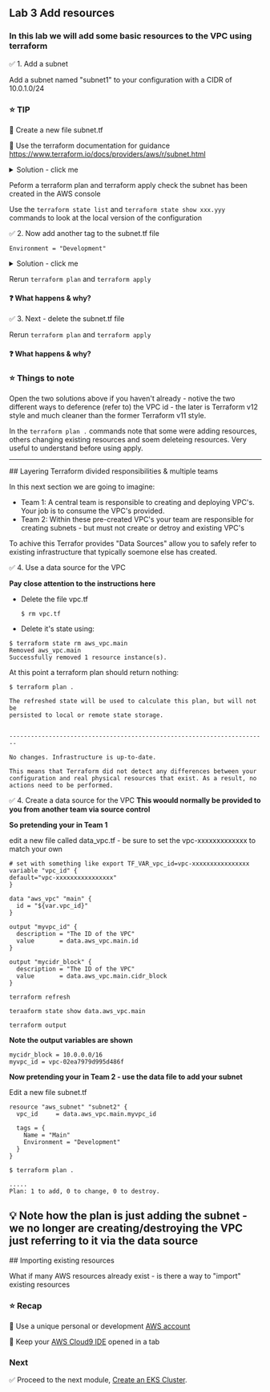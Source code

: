 ## Lab 3 Add resources

### In this lab we will add some basic resources to the VPC using terraform

:white_check_mark: 1. Add a subnet

Add a subnet named "subnet1" to your configuration with a CIDR of 10.0.1.0/24

### :star: TIP

:key: Create a new file subnet.tf

:key: Use the terraform documentation for guidance https://www.terraform.io/docs/providers/aws/r/subnet.html
   
<details>
<summary>Solution - click me</summary>
<p>
subnet.tf

```
resource "aws_subnet" "main" {
  vpc_id     = "${aws_vpc.main.id}"
  cidr_block = "10.0.1.0/24"

  tags = {
    Name = "Main"
  }
}

```
<p>
</details>


Peform a terraform plan and terraform apply
check the subnet has been created in the AWS console

Use the `terraform state list` and `terraform state show xxx.yyy`  commands to look at the local version of the configuration

:white_check_mark: 2. Now add another tag to the subnet.tf file 
```
Environment = "Development"
```

<details>
<summary>Solution - click me</summary>
<p>
subnet.tf

```
resource "aws_subnet" "subnet1" {
  vpc_id     = aws_vpc.main.id
  cidr_block = "10.0.1.0/24"

  tags = {
    Name = "subnet1"
    Environment = "Development"
  }
}

```
<p>
</details>

Rerun `terraform plan` and `terraform apply`

#### :question: What happens & why?


:white_check_mark: 3.  Next - delete the subnet.tf file

Rerun `terraform plan` and `terraform apply`

#### :question: What happens & why?


### :star: Things to note
Open the two solutions above if you haven't already - notive the two different ways to deference (refer to) the VPC id - the later is Terraform v12 style and much cleaner than the former Terraform v11 style.

In the `terraform plan .` commands note that some were adding resources, others changing existing resources and soem deleteing resources. Very useful to understand before using apply.



---

## Layering Terraform divided responsibilities & multiple teams

In this next section we are going to imagine:

* Team 1: A central team is responsible to creating and deploying VPC's. Your job is to consume the VPC's provided.
* Team 2: Within these pre-created VPC's your team are responsible for creating subnets - but must not create or detroy and existing VPC's

To achive this Terrafor provides "Data Sources" allow you to safely refer to existing infrastructure that typically soemone else has created.



:white_check_mark: 4. Use a data source for the VPC

**Pay close attention to the instructions here**

* Delete the file vpc.tf
  ```console
  $ rm vpc.tf
  ```
* Delete it's state using:
```console
$ terraform state rm aws_vpc.main
Removed aws_vpc.main
Successfully removed 1 resource instance(s).  
```
  
At this point a terraform plan should return nothing:
```console
$ terraform plan .
```
```
The refreshed state will be used to calculate this plan, but will not be
persisted to local or remote state storage.


------------------------------------------------------------------------

No changes. Infrastructure is up-to-date.

This means that Terraform did not detect any differences between your
configuration and real physical resources that exist. As a result, no
actions need to be performed.

```

:white_check_mark: 4. Create a data source for the VPC
**This woould normally be provided to you from another team via source control**

**So pretending your in Team 1**

edit a new file called data_vpc.tf - be sure to set the vpc-xxxxxxxxxxxxx to match your own
```
# set with something like export TF_VAR_vpc_id=vpc-xxxxxxxxxxxxxxxx
variable "vpc_id" {
default="vpc-xxxxxxxxxxxxxxxx" 
}     

data "aws_vpc" "main" {
  id = "${var.vpc_id}"   
}

output "myvpc_id" {
  description = "The ID of the VPC"
  value       = data.aws_vpc.main.id 
}

output "mycidr_block" {
  description = "The ID of the VPC"
  value       = data.aws_vpc.main.cidr_block
}

```

```
terraform refresh
```
```
teraaform state show data.aws_vpc.main
```
```
terraform output
```
**Note the output variables are shown**
```
mycidr_block = 10.0.0.0/16
myvpc_id = vpc-02ea7979d995d486f
```


**Now pretending your in Team 2 - use the data file to add your subnet**

Edit a new file subnet.tf

```
resource "aws_subnet" "subnet2" {
  vpc_id     = data.aws_vpc.main.myvpc_id

  tags = {
    Name = "Main"
    Environment = "Development"
  }
}

```

```console
$ terraform plan .
```

```
.....
Plan: 1 to add, 0 to change, 0 to destroy.
```
## :bulb: Note how the plan is just adding the subnet - we no longer are creating/destroying the VPC just referring to it via the data source


## Importing existing resources

What if many AWS resources already exist - is there a way to "import" existing resources







### :star: Recap

:key: Use a unique personal or development [AWS account](#aws-account)

:key: Keep your [AWS Cloud9 IDE](#aws-cloud9-ide) opened in a tab

### Next

:white_check_mark: Proceed to the next module, [Create an EKS Cluster](../create_eks).




